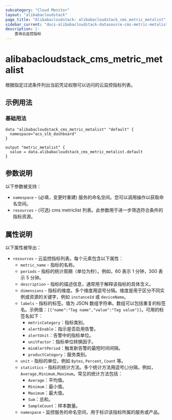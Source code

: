 ```yaml
---
subcategory: "Cloud Monitor"
layout: "alibabacloudstack"
page_title: "Alibabacloudstack: alibabacloudstack_cms_metric_metalist"
sidebar_current: "docs-alibabacloudstack-datasource-cms-metric-metalist"
description: |-
    查询云监控指标
---
```


# alibabacloudstack_cms_metric_metalist

根据指定过滤条件列出当前凭证权限可以访问的云监控指标列表。

## 示例用法

### 基础用法

```
data "alibabacloudstack_cms_metric_metalist" "default" {
  namespace="acs_slb_dashboard"
}

output "metric_metalist" {
  value = data.alibabacloudstack_cms_metric_metalist.default
}
```

## 参数说明

以下参数被支持：

* `namespace` - (必填，变更时重建) 服务的命名空间。您可以调用操作以获取命名空间。
* `resources` - (可选) cms metriclist 列表。此参数用于进一步筛选符合条件的指标资源。

## 属性说明

以下属性被导出：

* `resources` - 云监控指标列表。每个元素包含以下属性：
    * `metric_name` - 指标的名称。
    * `periods` - 指标的统计周期（单位为秒）。例如，60 表示 1 分钟，300 表示 5 分钟。
    * `description` - 指标的描述信息，通常用于解释该指标的具体含义。
    * `dimensions` - 指标的维度。多个维度用逗号分隔。维度是用于区分不同实例或资源的关键字，例如 `instanceId` 或 `deviceName`。
    * `labels` - 指标的标签。值为 JSON 数组字符串。数组可以包括重复的标签名。示例值：`[{"name":"Tag name","value":"Tag value"}]`。可用的标签名如下：
        * `metricCategory`：指标类别。
        * `alertEnable`：指示是否启用告警。
        * `alertUnit`：告警中的指标单位。
        * `unitFactor`：指标单位转换因子。
        * `minAlertPeriod`：触发新告警的最短时间间隔。
        * `productCategory`：服务类别。
    * `unit` - 指标的单位，例如 `Bytes`, `Percent`, `Count` 等。
    * `statistics` - 指标的统计方法。多个统计方法用逗号(,)分隔，例如，`Average,Minimum,Maximum`。常见的统计方法包括：
        * `Average`：平均值。
        * `Minimum`：最小值。
        * `Maximum`：最大值。
        * `Sum`：总和。
        * `SampleCount`：样本数量。
    * `namespace` - 监控服务的命名空间，用于标识该指标所属的服务或产品。